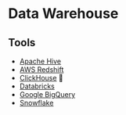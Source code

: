 # Data Warehouse

## Tools

- [Apache Hive](/apache/hive.md)
- [AWS Redshift](/aws/services/redshift.md)
- [ClickHouse](/clickhouse/README.md) 🌟
- [Databricks](/databricks.md)
- [Google BigQuery](/google/bigquery.md)
- [Snowflake](/snowflake.md)

<!--
Apache Druid
ClickHouse
Presto

https://delta.io
-->
